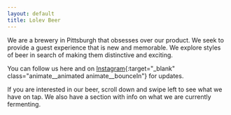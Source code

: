 ```yaml
---
layout: default
title: Lolev Beer
---
```

We are a brewery in Pittsburgh that obsesses over our product. We seek to provide a guest experience that is new and memorable. We explore styles of beer in search of making them distinctive and exciting.

You can follow us here and on [Instagram](https://instagram.com/lolevbeer){:target="_blank" class="animate__animated animate__bounceIn"} for updates.  

If you are interested in our beer, scroll down and swipe left to see what we have on tap. We also have a section with info on what we are currently fermenting.
